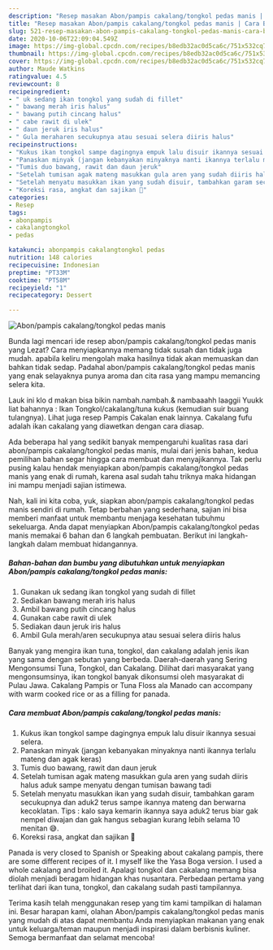 ```yaml
---
description: "Resep masakan Abon/pampis cakalang/tongkol pedas manis | Cara Buat Abon/pampis cakalang/tongkol pedas manis Yang Sedap"
title: "Resep masakan Abon/pampis cakalang/tongkol pedas manis | Cara Buat Abon/pampis cakalang/tongkol pedas manis Yang Sedap"
slug: 521-resep-masakan-abon-pampis-cakalang-tongkol-pedas-manis-cara-buat-abon-pampis-cakalang-tongkol-pedas-manis-yang-sedap
date: 2020-10-06T22:09:04.549Z
image: https://img-global.cpcdn.com/recipes/b8edb32ac0d5ca6c/751x532cq70/abonpampis-cakalangtongkol-pedas-manis-foto-resep-utama.jpg
thumbnail: https://img-global.cpcdn.com/recipes/b8edb32ac0d5ca6c/751x532cq70/abonpampis-cakalangtongkol-pedas-manis-foto-resep-utama.jpg
cover: https://img-global.cpcdn.com/recipes/b8edb32ac0d5ca6c/751x532cq70/abonpampis-cakalangtongkol-pedas-manis-foto-resep-utama.jpg
author: Maude Watkins
ratingvalue: 4.5
reviewcount: 8
recipeingredient:
- " uk sedang ikan tongkol yang sudah di fillet"
- " bawang merah iris halus"
- " bawang putih cincang halus"
- " cabe rawit di ulek"
- " daun jeruk iris halus"
- " Gula meraharen secukupnya atau sesuai selera diiris halus"
recipeinstructions:
- "Kukus ikan tongkol sampe dagingnya empuk lalu disuir ikannya sesuai selera."
- "Panaskan minyak (jangan kebanyakan minyaknya nanti ikannya terlalu mateng dan agak keras)"
- "Tumis duo bawang, rawit dan daun jeruk"
- "Setelah tumisan agak mateng masukkan gula aren yang sudah diiris halus aduk sampe menyatu dengan tumisan bawang tadi"
- "Setelah menyatu masukkan ikan yang sudah disuir, tambahkan garam secukupnya dan aduk2 terus sampe ikannya mateng dan berwarna kecoklatan. Tips : kalo saya kemarin ikannya saya aduk2 terus biar gak nempel diwajan dan gak hangus sebagian kurang lebih selama 10 menitan 😅."
- "Koreksi rasa, angkat dan sajikan 💛"
categories:
- Resep
tags:
- abonpampis
- cakalangtongkol
- pedas

katakunci: abonpampis cakalangtongkol pedas 
nutrition: 148 calories
recipecuisine: Indonesian
preptime: "PT33M"
cooktime: "PT58M"
recipeyield: "1"
recipecategory: Dessert

---
```



![Abon/pampis cakalang/tongkol pedas manis](https://img-global.cpcdn.com/recipes/b8edb32ac0d5ca6c/751x532cq70/abonpampis-cakalangtongkol-pedas-manis-foto-resep-utama.jpg)

Bunda lagi mencari ide resep abon/pampis cakalang/tongkol pedas manis yang Lezat? Cara menyiapkannya memang tidak susah dan tidak juga mudah. apabila keliru mengolah maka hasilnya tidak akan memuaskan dan bahkan tidak sedap. Padahal abon/pampis cakalang/tongkol pedas manis yang enak selayaknya punya aroma dan cita rasa yang mampu memancing selera kita.

Lauk ini klo d makan bisa bikin nambah.nambah.&amp; nambaaahh laaggii Yuukk liat bahannya : Ikan Tongkol/cakalang/tuna kukus (kemudian suir buang tulangnya). Lihat juga resep Pampis Cakalan enak lainnya. Cakalang fufu adalah ikan cakalang yang diawetkan dengan cara diasap.

Ada beberapa hal yang sedikit banyak mempengaruhi kualitas rasa dari abon/pampis cakalang/tongkol pedas manis, mulai dari jenis bahan, kedua pemilihan bahan segar hingga cara membuat dan menyajikannya. Tak perlu pusing kalau hendak menyiapkan abon/pampis cakalang/tongkol pedas manis yang enak di rumah, karena asal sudah tahu triknya maka hidangan ini mampu menjadi sajian istimewa.


Nah, kali ini kita coba, yuk, siapkan abon/pampis cakalang/tongkol pedas manis sendiri di rumah. Tetap berbahan yang sederhana, sajian ini bisa memberi manfaat untuk membantu menjaga kesehatan tubuhmu sekeluarga. Anda dapat menyiapkan Abon/pampis cakalang/tongkol pedas manis memakai 6 bahan dan 6 langkah pembuatan. Berikut ini langkah-langkah dalam membuat hidangannya.

<!--inarticleads1-->

##### Bahan-bahan dan bumbu yang dibutuhkan untuk menyiapkan Abon/pampis cakalang/tongkol pedas manis:

1. Gunakan  uk sedang ikan tongkol yang sudah di fillet
1. Sediakan  bawang merah iris halus
1. Ambil  bawang putih cincang halus
1. Gunakan  cabe rawit di ulek
1. Sediakan  daun jeruk iris halus
1. Ambil  Gula merah/aren secukupnya atau sesuai selera diiris halus


Banyak yang mengira ikan tuna, tongkol, dan cakalang adalah jenis ikan yang sama dengan sebutan yang berbeda. Daerah-daerah yang Sering Mengonsumsi Tuna, Tongkol, dan Cakalang. Dilihat dari masyarakat yang mengonsumsinya, ikan tongkol banyak dikonsumsi oleh masyarakat di Pulau Jawa. Cakalang Pampis or Tuna Floss ala Manado can accompany with warm cooked rice or as a filling for panada. 

<!--inarticleads2-->

##### Cara membuat Abon/pampis cakalang/tongkol pedas manis:

1. Kukus ikan tongkol sampe dagingnya empuk lalu disuir ikannya sesuai selera.
1. Panaskan minyak (jangan kebanyakan minyaknya nanti ikannya terlalu mateng dan agak keras)
1. Tumis duo bawang, rawit dan daun jeruk
1. Setelah tumisan agak mateng masukkan gula aren yang sudah diiris halus aduk sampe menyatu dengan tumisan bawang tadi
1. Setelah menyatu masukkan ikan yang sudah disuir, tambahkan garam secukupnya dan aduk2 terus sampe ikannya mateng dan berwarna kecoklatan. Tips : kalo saya kemarin ikannya saya aduk2 terus biar gak nempel diwajan dan gak hangus sebagian kurang lebih selama 10 menitan 😅.
1. Koreksi rasa, angkat dan sajikan 💛


Panada is very closed to Spanish or Speaking about cakalang pampis, there are some different recipes of it. I myself like the Yasa Boga version. I used a whole cakalang and broiled it. Apalagi tongkol dan cakalang memang bisa diolah menjadi beragam hidangan khas nusantara. Perbedaan pertama yang terlihat dari ikan tuna, tongkol, dan cakalang sudah pasti tampilannya. 

Terima kasih telah menggunakan resep yang tim kami tampilkan di halaman ini. Besar harapan kami, olahan Abon/pampis cakalang/tongkol pedas manis yang mudah di atas dapat membantu Anda menyiapkan makanan yang enak untuk keluarga/teman maupun menjadi inspirasi dalam berbisnis kuliner. Semoga bermanfaat dan selamat mencoba!
